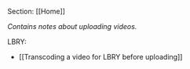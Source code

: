 Section: [[Home]]

_Contains notes about uploading videos._

LBRY:
- [[Transcoding a video for LBRY before uploading]]
